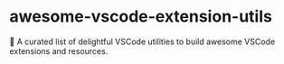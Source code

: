 # awesome-vscode-extension-utils
🎨  A curated list of delightful VSCode utilities to build awesome VSCode extensions and resources.

